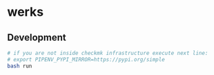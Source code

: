 # werks

## Development

```sh
# if you are not inside checkmk infrastructure execute next line:
# export PIPENV_PYPI_MIRROR=https://pypi.org/simple
bash run
```
